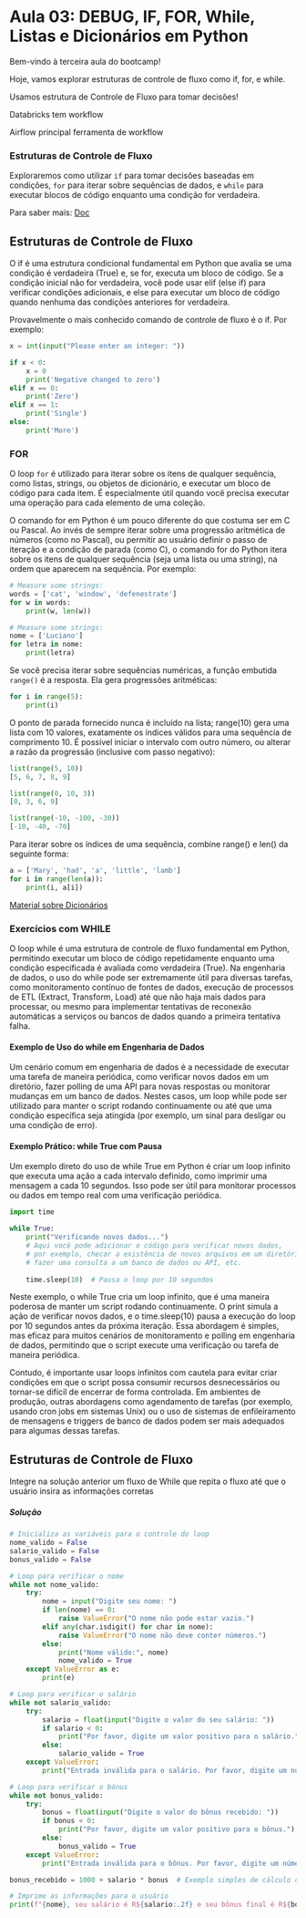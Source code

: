 # Aula 03: DEBUG, IF, FOR, While, Listas e Dicionários em Python

Bem-vindo à terceira aula do bootcamp!

Hoje, vamos explorar estruturas de controle de fluxo como if, for, e while. 

Usamos estrutura de Controle de Fluxo para tomar decisões!

Databricks tem workflow


Airflow principal ferramenta de workflow


### Estruturas de Controle de Fluxo

Exploraremos como utilizar `if` para tomar decisões baseadas em condições, `for` para iterar sobre sequências de dados, e `while` para executar blocos de código enquanto uma condição for verdadeira.

Para saber mais:
[Doc](https://docs.python.org/pt-br/3/tutorial/controlflow.html)


## Estruturas de Controle de Fluxo

O if é uma estrutura condicional fundamental em Python que avalia se uma condição é verdadeira (True) e, se for, executa um bloco de código. Se a condição inicial não for verdadeira, você pode usar elif (else if) para verificar condições adicionais, e else para executar um bloco de código quando nenhuma das condições anteriores for verdadeira.

Provavelmente o mais conhecido comando de controle de fluxo é o if. Por exemplo:

```python
x = int(input("Please enter an integer: "))

if x < 0:
    x = 0
    print('Negative changed to zero')
elif x == 0:
    print('Zero')
elif x == 1:
    print('Single')
else:
    print('More')
```


### FOR

O loop `for` é utilizado para iterar sobre os itens de qualquer sequência, como listas, strings, ou objetos de dicionário, e executar um bloco de código para cada item. É especialmente útil quando você precisa executar uma operação para cada elemento de uma coleção.

O comando for em Python é um pouco diferente do que costuma ser em C ou Pascal. Ao invés de sempre iterar sobre uma progressão aritmética de números (como no Pascal), ou permitir ao usuário definir o passo de iteração e a condição de parada (como C), o comando for do Python itera sobre os itens de qualquer sequência (seja uma lista ou uma string), na ordem que aparecem na sequência. Por exemplo:

```python
# Measure some strings:
words = ['cat', 'window', 'defenestrate']
for w in words:
    print(w, len(w))
```

```python
# Measure some strings:
nome = ['Luciano']
for letra in nome:
    print(letra)
```

Se você precisa iterar sobre sequências numéricas, a função embutida `range()` é a resposta. Ela gera progressões aritméticas:


```python
for i in range(5):
    print(i)
```

O ponto de parada fornecido nunca é incluído na lista; range(10) gera uma lista com 10 valores, exatamente os índices válidos para uma sequência de comprimento 10. É possível iniciar o intervalo com outro número, ou alterar a razão da progressão (inclusive com passo negativo):


```python
list(range(5, 10))
[5, 6, 7, 8, 9]

list(range(0, 10, 3))
[0, 3, 6, 9]

list(range(-10, -100, -30))
[-10, -40, -70]
```

Para iterar sobre os índices de uma sequência, combine range() e len() da seguinte forma:

```python
a = ['Mary', 'had', 'a', 'little', 'lamb']
for i in range(len(a)):
    print(i, a[i])
```

[Material sobre Dicionários](https://www.youtube.com/watch?v=ZWj8o692qGY)



### Exercícios com WHILE

O loop while é uma estrutura de controle de fluxo fundamental em Python, permitindo executar um bloco de código repetidamente enquanto uma condição especificada é avaliada como verdadeira (True). Na engenharia de dados, o uso do while pode ser extremamente útil para diversas tarefas, como monitoramento contínuo de fontes de dados, execução de processos de ETL (Extract, Transform, Load) até que não haja mais dados para processar, ou mesmo para implementar tentativas de reconexão automáticas a serviços ou bancos de dados quando a primeira tentativa falha.

#### Exemplo de Uso do while em Engenharia de Dados
Um cenário comum em engenharia de dados é a necessidade de executar uma tarefa de maneira periódica, como verificar novos dados em um diretório, fazer polling de uma API para novas respostas ou monitorar mudanças em um banco de dados. Nestes casos, um loop while pode ser utilizado para manter o script rodando continuamente ou até que uma condição específica seja atingida (por exemplo, um sinal para desligar ou uma condição de erro).

#### Exemplo Prático: while True com Pausa

Um exemplo direto do uso de while True em Python é criar um loop infinito que executa uma ação a cada intervalo definido, como imprimir uma mensagem a cada 10 segundos. Isso pode ser útil para monitorar processos ou dados em tempo real com uma verificação periódica.

```python
import time

while True:
    print("Verificando novos dados...")
    # Aqui você pode adicionar o código para verificar novos dados,
    # por exemplo, checar a existência de novos arquivos em um diretório,
    # fazer uma consulta a um banco de dados ou API, etc.
    
    time.sleep(10)  # Pausa o loop por 10 segundos
```
Neste exemplo, o while True cria um loop infinito, que é uma maneira poderosa de manter um script rodando continuamente. O print simula a ação de verificar novos dados, e o time.sleep(10) pausa a execução do loop por 10 segundos antes da próxima iteração. Essa abordagem é simples, mas eficaz para muitos cenários de monitoramento e polling em engenharia de dados, permitindo que o script execute uma verificação ou tarefa de maneira periódica.

Contudo, é importante usar loops infinitos com cautela para evitar criar condições em que o script possa consumir recursos desnecessários ou tornar-se difícil de encerrar de forma controlada. Em ambientes de produção, outras abordagens como agendamento de tarefas (por exemplo, usando cron jobs em sistemas Unix) ou o uso de sistemas de enfileiramento de mensagens e triggers de banco de dados podem ser mais adequados para algumas dessas tarefas.


## Estruturas de Controle de Fluxo

Integre na solução anterior um fluxo de While que repita o fluxo até que o usuário insira as informações corretas
    
##### Solução
```python
# Inicializa as variáveis para o controle do loop
nome_valido = False
salario_valido = False
bonus_valido = False

# Loop para verificar o nome
while not nome_valido:
    try:
        nome = input("Digite seu nome: ")
        if len(nome) == 0:
            raise ValueError("O nome não pode estar vazio.")
        elif any(char.isdigit() for char in nome):
            raise ValueError("O nome não deve conter números.")
        else:
            print("Nome válido:", nome)
            nome_valido = True
    except ValueError as e:
        print(e)

# Loop para verificar o salário
while not salario_valido:
    try:
        salario = float(input("Digite o valor do seu salário: "))
        if salario < 0:
            print("Por favor, digite um valor positivo para o salário.")
        else:
            salario_valido = True
    except ValueError:
        print("Entrada inválida para o salário. Por favor, digite um número.")

# Loop para verificar o bônus
while not bonus_valido:
    try:
        bonus = float(input("Digite o valor do bônus recebido: "))
        if bonus < 0:
            print("Por favor, digite um valor positivo para o bônus.")
        else:
            bonus_valido = True
    except ValueError:
        print("Entrada inválida para o bônus. Por favor, digite um número.")

bonus_recebido = 1000 + salario * bonus  # Exemplo simples de cálculo de bônus

# Imprime as informações para o usuário
print(f"{nome}, seu salário é R${salario:.2f} e seu bônus final é R${bonus_recebido:.2f}.")
```


